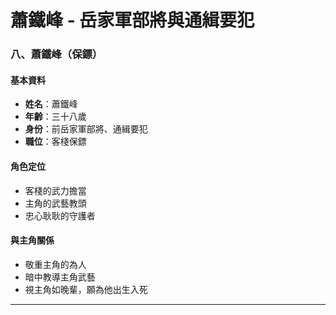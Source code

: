 # 蕭鐵峰 - 岳家軍部將與通緝要犯
### 八、蕭鐵峰（保鏢）

#### 基本資料
- **姓名**：蕭鐵峰
- **年齡**：三十八歲
- **身份**：前岳家軍部將、通緝要犯
- **職位**：客棧保鏢

#### 角色定位
- 客棧的武力擔當
- 主角的武藝教頭
- 忠心耿耿的守護者

#### 與主角關係
- 敬重主角的為人
- 暗中教導主角武藝
- 視主角如晚輩，願為他出生入死

---

